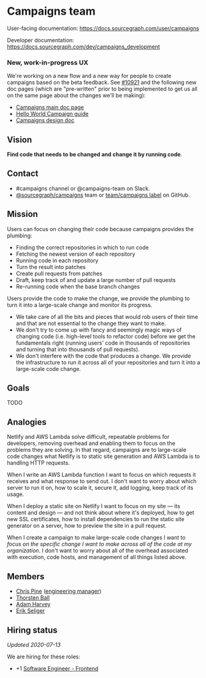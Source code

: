 # Campaigns team

User-facing documentation: https://docs.sourcegraph.com/user/campaigns

Developer documentation: https://docs.sourcegraph.com/dev/campaigns_development

### New, work-in-progress UX

We're working on a new flow and a new way for people to create campaigns based on the beta feedback. See [#10921](https://github.com/sourcegraph/sourcegraph/pull/10921) and the following new doc pages (which are "pre-written" prior to being implemented to get us all on the same page about the changes we'll be making):

- [Campaigns main doc page](https://docs.sourcegraph.com/@campaigns-new-flow/user/campaigns)
- [Hello World Campaign guide](https://docs.sourcegraph.com/@campaigns-new-flow/user/campaigns/hello_world_campaign)
- [Campaigns design doc](https://docs.sourcegraph.com/@campaigns-new-flow/dev/campaigns_design)

## Vision

**Find code that needs to be changed and change it by running code**.

## Contact

- #campaigns channel or @campaigns-team on Slack.
- [@sourcegraph/campaigns](https://github.com/orgs/sourcegraph/teams/campaigns) team or [team/campaigns label](https://github.com/sourcegraph/sourcegraph/issues?q=is%3Aissue+is%3Aopen+label%3Ateam%2Fcampaigns+) on GitHub.

## Mission

Users can focus on changing their code because campaigns provides the plumbing:

* Finding the correct repositories in which to run code
* Fetching the newest version of each repository
* Running code in each repository
* Turn the result into patches
* Create pull requests from patches
* Draft, keep track of and update a large number of pull requests
* Re-running code when the base branch changes

Users provide the code to make the change, we provide the plumbing to turn it into a large-scale change and monitor its progress.

* We take care of all the bits and pieces that would rob users of their time and that are not essential to the change they want to make.
* We don't try to come up with fancy and seemingly magic ways of changing code (i.e. high-level tools to refactor code) before we get the fundamentals right (running users' code in thousands of repositories and turning that into thousands of pull requests).
* We don't interfere with the code that produces a change. We provide the infrastructure to run it across all of your repositories and turn it into a large-scale code change.

## Goals

TODO

## Analogies

Netlify and AWS Lambda solve difficult, repeatable problems for developers, removing overhead and enabling them to focus on the problems they are solving. In that regard, campaigns are to large-scale code changes what Netlify is to static site generation and AWS Lambda is to handling HTTP requests.

When I write an AWS Lambda function I want to focus on which requests it receives and what response to send out. I don't want to worry about which server to run it on, how to scale it, secure it, add logging, keep track of its usage.

When I deploy a static site on Netlify I want to focus on my site — its content and design — and not think about where it's deployed, how to get new SSL certificates, how to install dependencies to run the static site generator on a server, how to preview the site in a pull request.

When I create a campaign to make large-scale code changes I want to _focus on the specific change I want to make across all of the code at my organization_. I don't want to worry about all of the overhead associated with execution, code hosts, and management of all things listed above.

## Members

- [Chris Pine](../../../company/team#chris-pine-he-she-they-chris) ([engineering manager](../roles.md#engineering-manager))
- [Thorsten Ball](../../../company/team/index.md#thorsten-ball-he-him) 
- [Adam Harvey](../../../company/team/index.md#adam-harvey-he-him)
- [Erik Seliger](../../../company/team/index.md#erik-seliger)

## Hiring status

_Updated 2020-07-13_

We are hiring for these roles:

- +1 [Software Engineer - Frontend](https://github.com/sourcegraph/careers/blob/master/job-descriptions/software-engineer-frontend.md)
